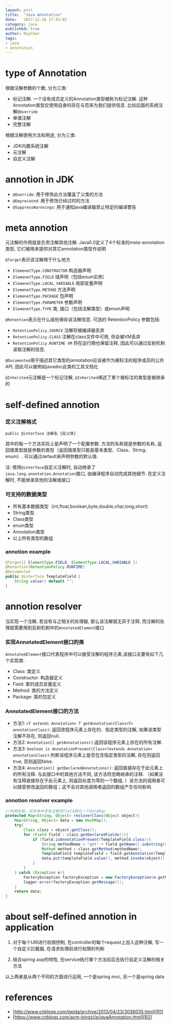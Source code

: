 ```yaml
---
layout: post
title:  "Java Annotation"
date:   2017-12-28 17:43:02
category: java
published: true
author: RoyChan
tags:
- java
- annotation
---
```


# type of Annotation
根据注解参数的个数, 分为三类:
* 标记注解. 一个没有成员定义的Annotation类型被称为标记注解. 这种Annotation类型仅使用自身的存在与否来为我们提供信息. 比如后面的系统注解`@Override`
* 单值注解
* 完整注解　

根据注解使用方法和用途, 分为三类: 
* JDK内置系统注解
* 元注解
* 自定义注解

# annotion in JDK
* `@Override`: 用于修饰此方法覆盖了父类的方法
* `@Deprecated`: 用于修饰已经过时的方法
* `@SuppressWarnnings`: 用于通知java编译器禁止特定的编译警告

# meta annotion
元注解的作用就是负责注解其他注解. Java5.0定义了4个标准的meta-annotation类型, 它们被用来提供对其它annotation类型作说明

`@Target`表示该注解用于什么地方
* `ElemenetType.CONSTRUCTOR` 构造器声明 
* `ElemenetType.FIELD` 域声明（包括enum实例） 
* `ElemenetType.LOCAL_VARIABLE` 局部变量声明 
* `ElemenetType.METHOD` 方法声明 
* `ElemenetType.PACKAGE` 包声明 
* `ElemenetType.PARAMETER` 参数声明 
* `ElemenetType.TYPE` 类, 接口（包括注解类型）或enum声明 

`@Retention`表示在什么级别保存该注解信息. 可选的 RetentionPolicy 参数包括: 
* `RetentionPolicy.SOURCE` 注解将被编译器丢弃 
* `RetentionPolicy.CLASS` 注解在class文件中可用, 但会被VM丢弃 
* `RetentionPolicy.RUNTIME VM` 将在运行期也保留注释, 因此可以通过反射机制读取注解的信息. 

`@Documented`用于描述其它类型的annotation应该被作为被标注的程序成员的公共API, 因此可以被例如javadoc此类的工具文档化

`@Inherited`元注解是一个标记注解, `@Inherited`阐述了某个被标注的类型是被继承的

# self-defined annotion

### 定义注解格式
`public @interface 注解名 {定义体}`

其中的每一个方法实际上是声明了一个配置参数. 方法的名称就是参数的名称, 返回值类型就是参数的类型（返回值类型只能是基本类型、Class、String、enum）. 可以通过default来声明参数的默认值. 

注: 使用`@interface`自定义注解时, 自动继承了`java.lang.annotation.Annotation`接口, 由编译程序自动完成其他细节. 在定义注解时, 不能继承其他的注解或接口

### 可支持的数据类型
* 所有基本数据类型（int,float,boolean,byte,double,char,long,short)
* String类型
* Class类型
* enum类型
* Annotation类型
* 以上所有类型的数组

### annotion example
```java
@Target({ ElementType.FIELD, ElementType.LOCAL_VARIABLE })
@Retention(RetentionPolicy.RUNTIME)
@Documented
public @interface TemplateField {
    String value() default "";
}
```

# annotion resolver
当实现一个注解, 若没有与之相关的处理器, 那么该注解就无异于注释, 而注解的处理就需要用到反射机制中的`AnnotatedElement`接口

### 实现AnnotatedElement接口的类
`AnnotatedElement`接口代表程序中可以接受注解的程序元素,该接口主要有如下几个实现类: 
* Class: 类定义
* Constructor: 构造器定义
* Field: 累的成员变量定义
* Method: 类的方法定义
* Package: 类的包定义

### AnnotatedElement接口的方法
* 方法1: `<T extends Annotation> T getAnnotation(Class<T> annotationClass)`: 返回改程序元素上存在的、指定类型的注解, 如果该类型注解不存在, 则返回null. 
* 方法2: `Annotation[] getAnnotations()`:返回该程序元素上存在的所有注解. 
* 方法3: `boolean is AnnotationPresent(Class<?extends Annotation> annotationClass)`:判断该程序元素上是否包含指定类型的注解, 存在则返回true, 否则返回false.
* 方法4: `Annotation[] getDeclaredAnnotations()`: 返回直接存在于此元素上的所有注释. 与此接口中的其他方法不同, 该方法将忽略继承的注释. （如果没有注释直接存在于此元素上, 则返回长度为零的一个数组. ）该方法的调用者可以随意修改返回的数组；这不会对其他调用者返回的数组产生任何影响. 

### annotion resolver example
```java
//利用反射，将实体中含有注解的field转化一个dataMap
protected Map<String, Object> resloverClass(Object object){
    Map<String, Object> data = new HashMap();
    try{
        Class clazz = object.getClass();
        for (Field field : clazz.getDeclaredFields()){
            if (field.isAnnotationPresent(TemplateField.class)){
                String methodName = "get" + field.getName().substring(0,1).toUpperCase() + field.getName().substring(1);
                Method method = clazz.getMethod(methodName);
                TemplateField templateField = field.getAnnotation(TemplateField.class);
                data.put(templateField.value(), method.invoke(object));
            }
        }
    } catch (Exception e){
        FactoryException factoryException = new FactoryException(e.getMessage());
        logger.error(factoryException.getMessage());
    }
    return data;
}
```

# about self-defined annotion in application
1. 对于每个URI进行权限控制, 在controller的每个request上加入这种注解, 写一个自定义拦截器, 在请求处理前进行权限的判断

2. 结合spring aop的特性, 在service执行某个方法前后去执行自定义注解的相关方法

以上两者是从两个不同的方面进行运用, 一个是spring mvc, 另一个是spring data

# references
- [http://www.cnblogs.com/peida/archive/2013/04/23/3036035.html][R1]
- [https://www.cnblogs.com/acm-bingzi/p/javaAnnotation.html][R2]

[R1]: http://www.cnblogs.com/peida/archive/2013/04/23/3036035.html
[R2]: https://www.cnblogs.com/acm-bingzi/p/javaAnnotation.html